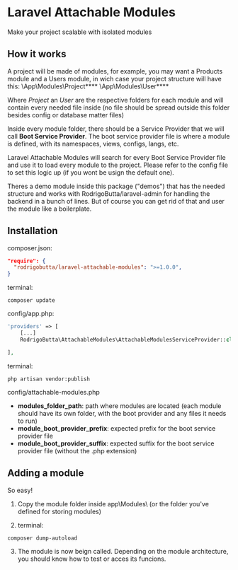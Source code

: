 # Laravel Attachable Modules
Make your project scalable with isolated modules

## How it works

A project will be made of modules, for example, you may want a Products module and a Users module, in wich case your project structure will have this:
\App\Modules\Project\****
\App\Modules\User\****

Where _Project_ an _User_ are the respective folders for each module and will contain every needed file inside (no file should be spread outside this folder besides config or database matter files)

Inside every module folder, there should be a Service Provider that we will call **Boot Service Provider**. The boot service provider file is where a module is defined, with its namespaces, views, configs, langs, etc.

Laravel Attachable Modules will search for every Boot Service Provider file and use it to load every module to the project. Please refer to the config file to set this logic up (if you wont be usign the default one).

Theres a demo module inside this package ("demos") that has the needed structure and works with RodrigoButta/laravel-admin for handling the backend in a bunch of lines. But of course you can get rid of that and user the module like a boilerplate.


## Installation

composer.json:
```JSON
"require": {
  "rodrigobutta/laravel-attachable-modules": ">=1.0.0",
}
```

terminal:
```
composer update
```

config/app.php:
```php
'providers' => [
    [...]
    RodrigoButta\AttachableModules\AttachableModulesServiceProvider::class

],
```

terminal:
```
php artisan vendor:publish
```


config/attachable-modules.php

- **modules_folder_path**: path where modules are located (each module should have its own folder, with the boot provider and any files it needs to run)
- **module_boot_provider_prefix**: expected prefix for the boot service provider file
- **module_boot_provider_suffix**: expected suffix for the boot service provider file (without the .php extension)


## Adding a module

So easy!

1) Copy the module folder inside app\Modules\ (or the folder you've defined for storing modules)

2) terminal:
```
composer dump-autoload
```

3) The module is now beign called. Depending on the module architecture, you should know how to test or acces its funcions.